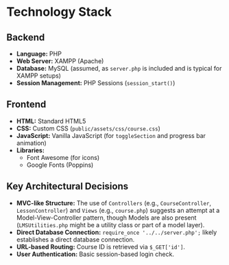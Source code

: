 # Technology Stack

## Backend
- **Language:** PHP
- **Web Server:** XAMPP (Apache)
- **Database:** MySQL (assumed, as `server.php` is included and is typical for XAMPP setups)
- **Session Management:** PHP Sessions (`session_start()`)

## Frontend
- **HTML:** Standard HTML5
- **CSS:** Custom CSS (`public/assets/css/course.css`)
- **JavaScript:** Vanilla JavaScript (for `toggleSection` and progress bar animation)
- **Libraries:**
    - Font Awesome (for icons)
    - Google Fonts (Poppins)

## Key Architectural Decisions
- **MVC-like Structure:** The use of `Controllers` (e.g., `CourseController`, `LessonController`) and `Views` (e.g., `course.php`) suggests an attempt at a Model-View-Controller pattern, though Models are also present (`LMSUtilities.php` might be a utility class or part of a model layer).
- **Direct Database Connection:** `require_once '../../server.php';` likely establishes a direct database connection.
- **URL-based Routing:** Course ID is retrieved via `$_GET['id']`.
- **User Authentication:** Basic session-based login check.
